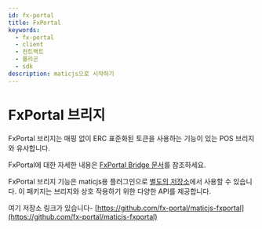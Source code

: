 ```yaml
---
id: fx-portal
title: FxPortal
keywords:
  - fx-portal
  - client
  - 컨트랙트
  - 폴리곤
  - sdk
description: maticjs으로 시작하기
---
```


# FxPortal 브리지

FxPortal 브리지는 매핑 없이 ERC 표준화된 토큰을 사용하는 기능이 있는 POS 브리지와 유사합니다.

FxPortal에 대한 자세한 내용은 [FxPortal Bridge 문서](https://docs.polygon.technology/docs/develop/l1-l2-communication/fx-portal)를 참조하세요.

FxPortal 브리지 기능은 maticjs용 플러그인으로 [별도의 저장소](https://github.com/fx-portal/maticjs-fxportal)에서 사용할 수 있습니다.  이 패키지는 브리지와 상호 작용하기 위한 다양한 API를 제공합니다.

여기 저장소 링크가 있습니다- [https://github.com/fx-portal/maticjs-fxportal](https://github.com/fx-portal/maticjs-fxportal)
